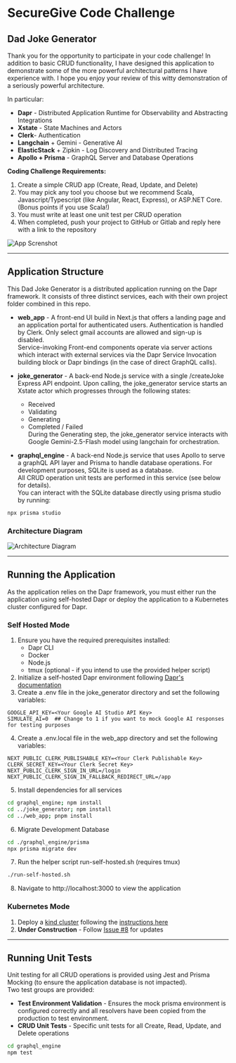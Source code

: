 # SecureGive Code Challenge
## Dad Joke Generator

Thank you for the opportunity to participate in your code challenge!  In addition to basic CRUD functionality, I have designed this application to demonstrate some of the more powerful architectural patterns I have experience with.  I hope you enjoy your review of this witty demonstration of a seriously powerful architecture.
  
In particular:
- **Dapr** - Distributed Application Runtime for Observability and Abstracting Integrations
- **Xstate** - State Machines and Actors
- **Clerk**- Authentication
- **Langchain** + Gemini - Generative AI
- **ElasticStack** + Zipkin - Log Discovery and Distributed Tracing
- **Apollo + Prisma** - GraphQL Server and Database Operations

**Coding Challenge Requirements:**
1. Create a simple CRUD app (Create, Read, Update, and Delete)
2. You may pick any tool you choose but we recommend Scala, Javascript/Typescript (like Angular, React, Express), or ASP.NET Core. (Bonus points if you use Scala!)
3. You must write at least one unit test per CRUD operation
4. When completed, push your project to GitHub or Gitlab and reply here with a link to the repository


![App Screnshot](https://github.com/user-attachments/assets/3ac64632-1596-46b1-9349-0ce1a7b82fdc)

---

## Application Structure
This Dad Joke Generator is a distributed application running on the Dapr framework.  It consists of three distinct services, each with their own project folder combined in this repo.  
- **web_app** - A front-end UI build in Next.js that offers a landing page and an application portal for authenticated users.  Authentication is handled by Clerk.  Only select gmail accounts are allowed and sign-up is disabled.  
    Service-invoking Front-end components operate via server actions which interact with external services via the Dapr Service Invocation building block or Dapr bindings (in the case of direct GraphQL calls).

  
- **joke_generator** - A back-end Node.js service with a single /createJoke Express API endpoint.  Upon calling, the joke_generator service starts an Xstate actor which progresses through the following states:
   - Received
   - Validating
   - Generating
   - Completed / Failed  
   During the Generating step, the joke_generator service interacts with Google Gemini-2.5-Flash model using langchain for orchestration.  

- **graphql_engine** - A back-end Node.js service that uses Apollo to serve a graphQL API layer and Prisma to handle database operations.  For development purposes, SQLite is used as a database.  
All CRUD operation unit tests are performed in this service (see below for details).  
You can interact with the SQLite database directly using prisma studio by running:
```bash
npx prisma studio
```

### Architecture Diagram
![Architecture Diagram](https://github.com/user-attachments/assets/f1e09ef6-b6d2-4bb6-b41d-4b3ebb27c565)

---

## Running the Application
As the application relies on the Dapr framework, you must either run the application using self-hosted Dapr or deploy the application to a Kubernetes cluster configured for Dapr.

### Self Hosted Mode

1. Ensure you have the required prerequisites installed:  
    - Dapr CLI
    - Docker
    - Node.js
    - tmux (optional - if you intend to use the provided helper script)
2. Initialize a self-hosted Dapr environment following [Dapr's documentation](https://docs.dapr.io/operations/hosting/self-hosted/self-hosted-with-docker/)
3. Create a .env file in the joke_generator directory and set the following variables:
```
GOOGLE_API_KEY=<Your Google AI Studio API Key>
SIMULATE_AI=0  ## Change to 1 if you want to mock Google AI responses for testing purposes
```
4. Create a .env.local file in the web_app directory and set the following variables:
```
NEXT_PUBLIC_CLERK_PUBLISHABLE_KEY=<Your Clerk Publishable Key>
CLERK_SECRET_KEY=<Your Clerk Secret Key>
NEXT_PUBLIC_CLERK_SIGN_IN_URL=/login
NEXT_PUBLIC_CLERK_SIGN_IN_FALLBACK_REDIRECT_URL=/app
```
5. Install dependencies for all services
```bash
cd graphql_engine; npm install
cd ../joke_generator; npm install
cd ../web_app; pnpm install
```
6. Migrate Development Database
```bash
cd ./graphql_engine/prisma
npx prisma migrate dev
```
7. Run the helper script run-self-hosted.sh (requires tmux)
```bash
./run-self-hosted.sh
```
8. Navigate to http://localhost:3000 to view the application



### Kubernetes Mode

1. Deploy a [kind cluster](https://kind.sigs.k8s.io/) following the [instructions here](./docs/cluster_setup.md)
2. **Under Construction** - Follow [Issue #8](https://github.com/shaynerimer/challenge_prep/issues/8) for updates

---

## Running Unit Tests

Unit testing for all CRUD operations is provided using Jest and Prisma Mocking (to ensure the application database is not impacted).  
Two test groups are provided:
- **Test Environment Validation** - Ensures the mock prisma environment is configured correctly and all resolvers have been copied from the production to test environment.  
- **CRUD Unit Tests** - Specific unit tests for all Create, Read, Update, and Delete operations

```bash
cd graphql_engine
npm test
```
